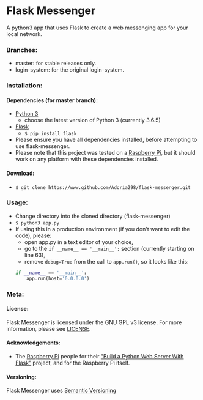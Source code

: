 # Flask Messenger
A python3 app that uses Flask to create a web messenging app for your local network.

### Branches:
 - master: for stable releases only.
 - login-system: for the original login-system.
 

### Installation:
#### Dependencies (for master branch):
 - [Python 3](https://www.python.org/downloads) 
     - choose the latest version of Python 3 (currently 3.6.5)
 - [Flask](http://flask.pocoo.org/)
    - `$ pip install flask`
 - Please ensure you have all dependencies installed, before attempting to use flask-messenger.
 - Please note that this project was tested on a [Raspberry Pi](https://www.raspberrypi.org/products/), but it should work on any platform with these dependencies installed.
 #### Download:
 - `$ git clone https://www.github.com/Adoria298/flask-messenger.git`
 
 
 ### Usage:
 - Change directory into the cloned directory (flask-messenger)
 - `$ python3 app.py`
 - If using this in a production environment (if you don't want to edit the code), please:
    - open app.py in a text editor of your choice,
    - go to the `if __name__ == '__main__':` section (currently starting on line 63),
    - remove `debug=True` from the call to `app.run()`, so it looks like this:
    ```python
    if __name__ == '__main__':
        app.run(host='0.0.0.0')
    ```
 
 ### Meta:
 #### License:
 Flask Messenger is licensed under the GNU GPL v3 license. For more information, please see [LICENSE](https://github.com/Adoria298/flask-messenger/blob/master/LICENSE).
 #### Acknowledgements:
 - The [Raspberry Pi](https://www.raspberrypi.org) people for their ["Build a Python Web Server With Flask"](https://projects.raspberrypi.org/en/projects/python-web-server-with-flask) project, and for the Raspberry Pi itself.
 #### Versioning: 
 Flask Messenger uses [Semantic Versioning](https://www.semver.org)
